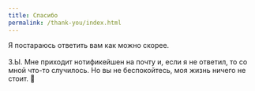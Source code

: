 ```yaml
---
title: Спасибо
permalink: /thank-you/index.html
---
```

Я постараюсь ответить вам как можно скорее.\
\
З.Ы. Мне приходит нотификейшен на почту и, если я не ответил, то со мной что-то случилось. Но вы не беспокойтесь, моя жизнь ничего не стоит. 🙂